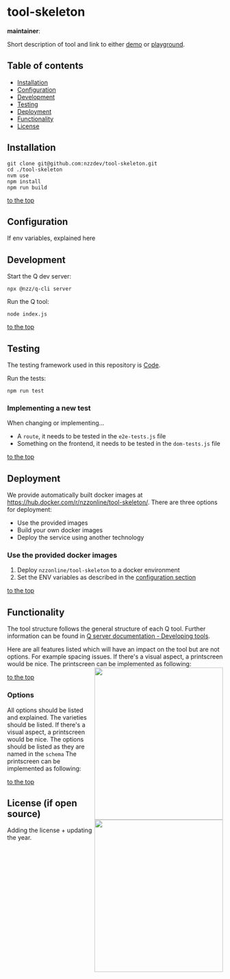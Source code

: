 # tool-skeleton <travis-badge>

**maintainer**: <maintainer>

Short description of tool and link to either [demo](https://editor.q.tools/) or [playground](https://q-playground.st.nzz.ch).

## Table of contents

- [Installation](#installation)
- [Configuration](#configuration)
- [Development](#development)
- [Testing](#testing)
- [Deployment](#deployment)
- [Functionality](#functionality)
- [License](#license)

## Installation

```
git clone git@github.com:nzzdev/tool-skeleton.git
cd ./tool-skeleton
nvm use
npm install
npm run build
```

[to the top](#table-of-contents)

## Configuration

If env variables, explained here

## Development

Start the Q dev server:

```
npx @nzz/q-cli server
```

Run the Q tool:

```
node index.js
```

[to the top](#table-of-contents)

## Testing

The testing framework used in this repository is [Code](https://github.com/hapijs/code).

Run the tests:

```
npm run test
```

### Implementing a new test

When changing or implementing...

- A `route`, it needs to be tested in the `e2e-tests.js` file
- Something on the frontend, it needs to be tested in the `dom-tests.js` file

[to the top](#table-of-contents)

## Deployment

We provide automatically built docker images at https://hub.docker.com/r/nzzonline/tool-skeleton/.
There are three options for deployment:

- Use the provided images
- Build your own docker images
- Deploy the service using another technology

### Use the provided docker images

1. Deploy `nzzonline/tool-skeleton` to a docker environment
2. Set the ENV variables as described in the [configuration section](#configuration)

[to the top](#table-of-contents)

## Functionality

The tool structure follows the general structure of each Q tool. Further information can be found in [Q server documentation - Developing tools](https://nzzdev.github.io/Q-server/developing-tools.html).

Here are all features listed which will have an impact on the tool but are not options. For example spacing issues. If there's a visual aspect, a printscreen would be nice.
The printscreen can be implemented as following:
<img src="/doc/card-layout.png" align="right" width=300 height=355>

[to the top](#table-of-contents)

### Options

All options should be listed and explained. The varieties should be listed. If there's a visual aspect, a printscreen would be nice. The options should be listed as they are named in the `schema`
The printscreen can be implemented as following:
<img src="/doc/card-layout.png" align="right" width=300 height=355>

[to the top](#table-of-contents)

## License (if open source)

Adding the license + updating the year.
